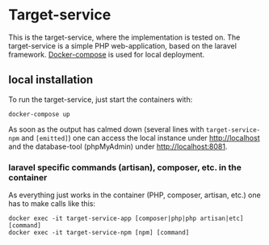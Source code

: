 # Target-service
This is the target-service, where the implementation is tested on. The target-service is a simple PHP web-application, based on the laravel framework. [Docker-compose](https://docs.docker.com/compose/install/) is used for local deployment.

## local installation

To run the target-service, just start the containers with:

```
docker-compose up
```

As soon as the output has calmed down (several lines with `target-service-npm` and `[emitted]`) one can access the local instance under <http://localhost> and the database-tool (phpMyAdmin) under <http://localhost:8081>.


### laravel specific commands (artisan), composer, etc. in the container

As everything just works in the container (PHP, composer, artisan, etc.) one has to make calls like this:

```
docker exec -it target-service-app [composer|php|php artisan|etc] [command] 
docker exec -it target-service-npm [npm] [command] 
```
